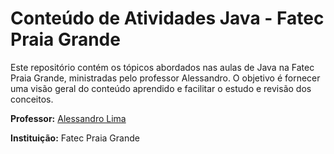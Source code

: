 # Conteúdo de Atividades Java - Fatec Praia Grande

Este repositório contém os tópicos abordados nas aulas de Java na Fatec Praia Grande, 
ministradas pelo professor Alessandro. O objetivo é fornecer uma visão geral do conteúdo aprendido e facilitar o estudo e revisão dos conceitos.






**Professor:** [Alessandro Lima](https://www.linkedin.com/in/alessandrofpl/)

**Instituição:** Fatec Praia Grande
